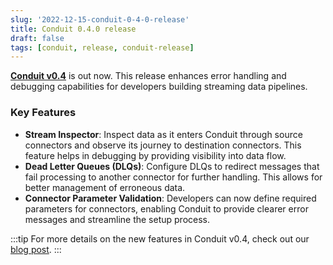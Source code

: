 ```yaml
---
slug: '2022-12-15-conduit-0-4-0-release'
title: Conduit 0.4.0 release
draft: false
tags: [conduit, release, conduit-release]
---
```


[**Conduit v0.4**](https://github.com/ConduitIO/conduit/releases/tag/v0.4.0) is out now. This release enhances error handling and debugging capabilities for developers building streaming data pipelines.

<!--truncate-->

### Key Features

-  **Stream Inspector**: Inspect data as it enters Conduit through source connectors and observe its journey to destination connectors. This feature helps in debugging by providing visibility into data flow.
-  **Dead Letter Queues (DLQs)**: Configure DLQs to redirect messages that fail processing to another connector for further handling. This allows for better management of erroneous data.
-  **Connector Parameter Validation**: Developers can now define required parameters for connectors, enabling Conduit to provide clearer error messages and streamline the setup process.

:::tip
For more details on the new features in Conduit v0.4, check out our [blog post](https://meroxa.com/blog/conduit-0.4/).
:::
